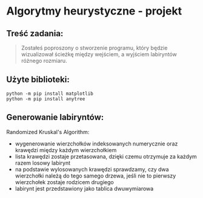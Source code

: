 # Algorytmy heurystyczne - projekt
## Treść zadania:
>Zostałeś poproszony o stworzenie programu, który będzie wizualizował ścieżkę między wejściem, a wyjściem labiryntów różnego rozmiaru.

## Użyte biblioteki:
```
python -m pip install matplotlib
python -m pip install anytree
```

## Generowanie labiryntów:
Randomized Kruskal's Algorithm:
- wygenerowanie wierzchołków indeksowanych numerycznie oraz krawędzi między każdym wierzchołkiem
- lista krawędzi zostaje przetasowana, dzięki czemu otrzymuje za każdym razem losowy labirynt
- na podstawie wylosowanych krawędzi sprawdzamy, czy dwa wierzchołki należą do tego samego drzewa, jeśli nie to pierwszy wierzchołek zostaje rodzicem drugiego
- labirynt jest przedstawiony jako tablica dwuwymiarowa
